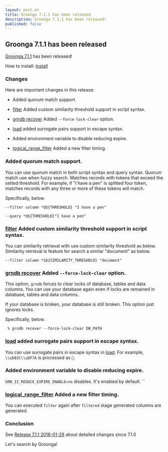 ```yaml
---
layout: post.en
title: Groonga 7.1.1 has been released
description: Groonga 7.1.1 has been released!
published: false
---
```


## Groonga 7.1.1 has been released

[Groonga 7.1.1](/docs/news.html#release-7.1.1) has been released!

How to install: [Install](/docs/install.html)

### Changes

Here are important changes in this release:

  * Added quorum match support.

  * [filter](/docs/reference/commands/select.html#search-condition-filter) Added custom similarity threshold support in script syntax.

  * [grndb recover](/docs/reference/executables/grndb.html#force-lock-clear) Added `--force-lock-clear` option.

  * [load](/docs/reference/commands/load.html) added surrogate pairs support in escape syntax.

  * Added environment variable to disable reducing expire.

  * [logical_range_filter](/docs/reference/commands/logical_range_filter.html#post-filter) Added a new filter timing.

### Added quorum match support.

You can use quorum match in both script syntax and query syntax.
Quorum match use when fuzzy search.
Matches records with tokens that exceed the setted threshold.
For example, if "I have a pen" is splitted four token, matches records with any three or more of these tokens will match.

Specifically, below.

```text
--filter column *Q${THRESHOLD} "I have a pen"

--query *Q${THRESHOLD}"I have a pen"
```

### [filter](/docs/reference/commands/select.html#search-condition-filter) Added custom similarity threshold support in script syntax.

You can similarity retrieval with use custom similarity threshold as below.
Similarity retrieval is feature for search a similar "document" as below.

```text
--filter column *S${SIMILARITY_THRESHOLD} "document"
```

### [grndb recover](/docs/reference/executables/grndb.html#force-lock-clear) Added `--force-lock-clear` option.

This option, ``grndb`` forces to clear locks of database, tables and data columns.
You can use your database again even if locks are remained in database, tables and data columns.

If your database is broken, your database is still broken.
This option just ignores locks.

Specifically, below.

```text
 % grndb recover --force-lock-clear DB_PATH
```

### [load](/docs/reference/commands/load.html) added surrogate pairs support in escape syntax.

You can use surrogate pairs in escape syntax in [load](/docs/reference/commands/load.html).
For example, ``\\uD83C\\uDF7A`` is processed as ``🍺``.

### Added environment variable to disable reducing expire.

`GRN_II_REDUCE_EXPIRE_ENABLE=no` disables.
It's enabled by default.
``

### [logical_range_filter](/docs/reference/commands/logical_range_filter.html#post-filter) Added a new filter timing.

You can executed `filter` again after `filtered` stage generated columns are generated.

### Conclusion

See [Release 7.1.1 2018-01-29](/docs/news.html#release-7.1.1) about detailed changes since 7.1.0

Let's search by Groonga!
